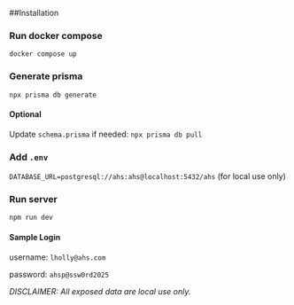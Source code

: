 ##Installation

### Run docker compose
`docker compose up`

### Generate prisma
`npx prisma db generate`

#### Optional
Update `schema.prisma` if needed: `npx prisma db pull` 

### Add `.env`
`DATABASE_URL=postgresql://ahs:ahs@localhost:5432/ahs`
(for local use only)

### Run server
`npm run dev`

#### Sample Login
username: `lholly@ahs.com`

password: `ahsp@ssw0rd2025`

_DISCLAIMER: All exposed data are local use only._
